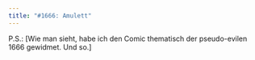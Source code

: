 ```yaml
---
title: "#1666: Amulett"
---
```


P.S.: [Wie man sieht, habe ich den Comic thematisch der pseudo-evilen 1666 gewidmet. Und so.]
